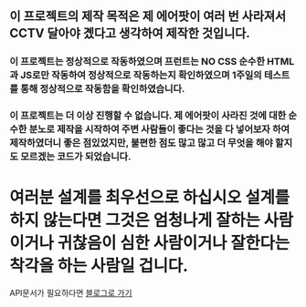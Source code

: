 
## 이 프로젝트의 제작 목적은 제 에어팟이 여러 번 사라져서 CCTV 달아야 곘다고 생각하여 제작한 것입니다.

### 이 프로젝트는 정상적으로 작동하였으며 프런트는 NO CSS 순수한 HTML과 JS로만 작동하여 정상적으로 작동하는지 확인하였으며 1주일의 테스트를 통해 정상적으로 작동함을 확인하였습니다.
### 이 프로젝트는 더 이상 진행할 수 없습니다. 제 에어팟이 사라진 것에 대한 순수한 분노로 제작을 시작하여 주변 사람들이 좋다는 것을 다 넣어보자 하여 제작하였더니 좋은 점있었지만, 불편한 점도 많고 많고 더 무엇을 해야 할지도 모르겠는 코드가 되었습니다.

# 여러분 설계를 최우선으로 하십시오 설계를 하지 않는다면 그것은 엄청나게 잘하는 사람이거나 귀찮음이 심한 사람이거나 잘한다는 착각을 하는 사람일 겁니다.

API문서가 필요하다면 [블로그로 가기](https://velog.io/@seungjoo13579/%EB%82%B4-%EC%97%90%EC%96%B4%ED%8C%9F%EC%9D%B4-%EC%82%AC%EB%9D%BC%EC%A1%8C%EB%8B%A4)
